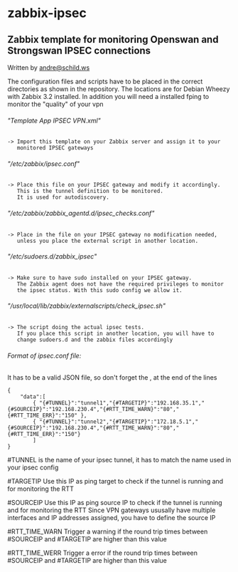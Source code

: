 # zabbix-ipsec

## Zabbix template for monitoring Openswan and Strongswan IPSEC connections

Written by andre@schild.ws

The configuration files and scripts have to be placed in the correct
directories as shown in the repository.
The locations are for Debian Wheezy with Zabbix 3.2 installed.
In addition you will need a installed fping to monitor the "quality" of your vpn

###### "Template App IPSEC VPN.xml"
    -> Import this template on your Zabbix server and assign it to your
       monitored IPSEC gateways

###### "/etc/zabbix/ipsec.conf"
    -> Place this file on your IPSEC gateway and modify it accordingly.
       This is the tunnel definition to be monitored.
       It is used for autodiscovery.

###### "/etc/zabbix/zabbix_agentd.d/ipsec_checks.conf"
    -> Place in the file on your IPSEC gateway no modification needed, 
       unless you place the external script in another location.

###### "/etc/sudoers.d/zabbix_ipsec"
    -> Make sure to have sudo installed on your IPSEC gateway.
       The Zabbix agent does not have the required privileges to monitor
       the ipsec status. With this sudo config we allow it.

###### "/usr/local/lib/zabbix/externalscripts/check_ipsec.sh"
    -> The script doing the actual ipsec tests.
       If you place this script in another location, you will have to
       change sudoers.d and the zabbix files accordingly

###### Format of ipsec.conf file:

It has to be a valid JSON file, so don't forget the , at the end of the lines

```
{
    "data":[
        { "{#TUNNEL}":"tunnel1","{#TARGETIP}":"192.168.35.1","{#SOURCEIP}":"192.168.230.4","{#RTT_TIME_WARN}":"80","{#RTT_TIME_ERR}":"150" },
        { "{#TUNNEL}":"tunnel2","{#TARGETIP}":"172.18.5.1","{#SOURCEIP}":"192.168.230.4","{#RTT_TIME_WARN}":"80","{#RTT_TIME_ERR}":"150"}
        ]
}
```

   #TUNNEL        is the name of your ipsec tunnel,
                  it has to match the name used in your ipsec config

   #TARGETIP      Use this IP as ping target to check if the tunnel is running
                  and for monitoring the RTT

   #SOURCEIP      Use this IP as ping source IP to check if the tunnel is running
                  and for monitoring the RTT
                  Since VPN gateways ususally have multiple interfaces and
                  IP addresses assigned, you have to define the source IP

   #RTT_TIME_WARN Trigger a warning if the round trip times between 
                  #SOURCEIP and #TARGETIP are higher than this value

   #RTT_TIME_WERR Trigger a error if the round trip times between 
                  #SOURCEIP and #TARGETIP are higher than this value

